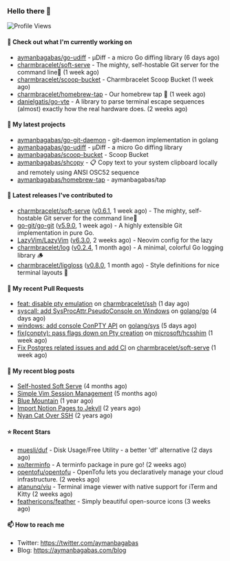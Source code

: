 ### Hello there 👋

![Profile Views](https://komarev.com/ghpvc/?username=aymanbagabas&label=PROFILE+VIEWS)

#### 👷 Check out what I'm currently working on

- [aymanbagabas/go-udiff](https://github.com/aymanbagabas/go-udiff) - µDiff - a micro Go diffing library (6 days ago)
- [charmbracelet/soft-serve](https://github.com/charmbracelet/soft-serve) - The mighty, self-hostable Git server for the command line🍦 (1 week ago)
- [charmbracelet/scoop-bucket](https://github.com/charmbracelet/scoop-bucket) - Charmbracelet Scoop Bucket (1 week ago)
- [charmbracelet/homebrew-tap](https://github.com/charmbracelet/homebrew-tap) - Our homebrew tap 🍺 (1 week ago)
- [danielgatis/go-vte](https://github.com/danielgatis/go-vte) - A library to parse terminal escape sequences (almost) exactly how the real hardware does. (2 weeks ago)

#### 🌱 My latest projects

- [aymanbagabas/go-git-daemon](https://github.com/aymanbagabas/go-git-daemon) - git-daemon implementation in golang
- [aymanbagabas/go-udiff](https://github.com/aymanbagabas/go-udiff) - µDiff - a micro Go diffing library
- [aymanbagabas/scoop-bucket](https://github.com/aymanbagabas/scoop-bucket) - Scoop Bucket
- [aymanbagabas/shcopy](https://github.com/aymanbagabas/shcopy) - 📋 Copy text to your system clipboard locally and remotely using ANSI OSC52 sequence
- [aymanbagabas/homebrew-tap](https://github.com/aymanbagabas/homebrew-tap) - aymanbagabas/tap

#### 🔭 Latest releases I've contributed to

- [charmbracelet/soft-serve](https://github.com/charmbracelet/soft-serve) ([v0.6.1](https://github.com/charmbracelet/soft-serve/releases/tag/v0.6.1), 1 week ago) - The mighty, self-hostable Git server for the command line🍦
- [go-git/go-git](https://github.com/go-git/go-git) ([v5.9.0](https://github.com/go-git/go-git/releases/tag/v5.9.0), 1 week ago) - A highly extensible Git implementation in pure Go.
- [LazyVim/LazyVim](https://github.com/LazyVim/LazyVim) ([v6.3.0](https://github.com/LazyVim/LazyVim/releases/tag/v6.3.0), 2 weeks ago) - Neovim config for the lazy
- [charmbracelet/log](https://github.com/charmbracelet/log) ([v0.2.4](https://github.com/charmbracelet/log/releases/tag/v0.2.4), 1 month ago) - A minimal, colorful Go logging library 🪵
- [charmbracelet/lipgloss](https://github.com/charmbracelet/lipgloss) ([v0.8.0](https://github.com/charmbracelet/lipgloss/releases/tag/v0.8.0), 1 month ago) - Style definitions for nice terminal layouts 👄

#### 🔨 My recent Pull Requests

- [feat: disable pty emulation](https://github.com/charmbracelet/ssh/pull/7) on [charmbracelet/ssh](https://github.com/charmbracelet/ssh) (1 day ago)
- [syscall: add SysProcAttr.PseudoConsole on Windows](https://github.com/golang/go/pull/62710) on [golang/go](https://github.com/golang/go) (4 days ago)
- [windows: add console ConPTY API](https://github.com/golang/sys/pull/175) on [golang/sys](https://github.com/golang/sys) (5 days ago)
- [fix(conpty): pass flags down on Pty creation](https://github.com/microsoft/hcsshim/pull/1904) on [microsoft/hcsshim](https://github.com/microsoft/hcsshim) (1 week ago)
- [Fix Postgres related issues and add CI](https://github.com/charmbracelet/soft-serve/pull/384) on [charmbracelet/soft-serve](https://github.com/charmbracelet/soft-serve) (1 week ago)

#### 📜 My recent blog posts

- [Self-hosted Soft Serve](https://aymanbagabas.com/blog/2023/04/28/self-hosted-soft-serve.html) (4 months ago)
- [Simple Vim Session Management](https://aymanbagabas.com/blog/2023/04/13/simple-vim-session-management.html) (5 months ago)
- [Blue Mountain](https://aymanbagabas.com/blog/2022/06/02/blue-mountain.html) (1 year ago)
- [Import Notion Pages to Jekyll](https://aymanbagabas.com/blog/2022/03/29/import-notion-pages-to-jekyll.html) (2 years ago)
- [Nyan Cat Over SSH](https://aymanbagabas.com/blog/2022/03/25/nyan-cat-over-ssh.html) (2 years ago)

#### ⭐ Recent Stars

- [muesli/duf](https://github.com/muesli/duf) - Disk Usage/Free Utility - a better &#39;df&#39; alternative (2 days ago)
- [xo/terminfo](https://github.com/xo/terminfo) - A terminfo package in pure go! (2 weeks ago)
- [opentofu/opentofu](https://github.com/opentofu/opentofu) - OpenTofu lets you declaratively manage your cloud infrastructure. (2 weeks ago)
- [atanunq/viu](https://github.com/atanunq/viu) - Terminal image viewer with native support for iTerm and Kitty (2 weeks ago)
- [feathericons/feather](https://github.com/feathericons/feather) - Simply beautiful open-source icons (3 weeks ago)

#### 📫 How to reach me

- Twitter: https://twitter.com/aymanbagabas
- Blog: https://aymanbagabas.com/blog
